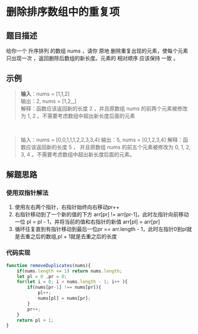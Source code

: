 # 删除排序数组中的重复项

## 题目描述

给你一个 升序排列 的数组 nums ，请你 原地 删除重复出现的元素，使每个元素 只出现一次 ，返回删除后数组的新长度。元素的 相对顺序 应该保持 一致 。

## 示例

> **输入**：nums = [1,1,2] <br>
> 输出：2, nums = [1,2,_] <br>
> 解释：函数应该返回新的长度 2 ，并且原数组 nums 的前两个元素被修改为 1, 2 。不需要考虑数组中超出新长度后面的元素

<br>

> 输入：nums = [0,0,1,1,1,2,2,3,3,4]
> 输出：5, nums = [0,1,2,3,4]
> 解释：函数应该返回新的长度 5 ， 并且原数组 nums 的前五个元素被修改为 0, 1, 2, 3, 4 。不需要考虑数组中超出新长度后面的元素。

## 解题思路

### 使用双指针解法

1. 使用左右两个指针，右指针始终向右移动pr++
2. 右指针移动到了一个新的值的下方 arr[pr] != arr[pr-1]，此时左指针向前移动一位 pl = pl - 1，并将当前的值和右指针的新值 arr[pl] = arr[pr]
3. 循环往复直到有指针移动到最后一位pr == arr.length - 1，此时左指针0到pl就是去重之后的数组,pl + 1就是去重之后的长度

### 代码实现

```js
function removeDuplicates(nums){
    if(nums.length <= 1) return nums.length;
    let pl = 0 ,pr = 0;
    for(let i = 0; i < nums.length - 1; i++ ){
        if(nums[pr-1] !== nums[pr]){
            pl++;
            nums[pl] = nums[pr];
        }
        pr++;
    }
    return pl + 1;
}
```
